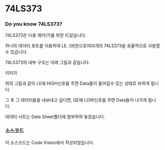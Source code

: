 # 74LS373
### Do you know 74LS373?
74LS373은 다중 제어(?)를 위한 IC같습니다.

하나의 데이터 포트를 이용하여 LE, OE만으로여러개의 74LS373을 효율적으로 사용할 수 있습니다.

74LS373의 내부 구조는 아래 그림과 같습니다.

이미지

위의 그림과 같이 LE에 HIGH신호를 주면 Data들이 들어갈수 있는 상태로 바뀌게 됩니다.

그 후 그 데이터들을 내보내고 싶다면, QE에 LOW신호를 주면 Data들이 나가게 됩니다.

데이터 시트는 Data Sheet폴더에 첨부하여 놓았습니다.

### 소스코드
이 소스코드는 Code Vision에서 작성되었습니다.
```

```
